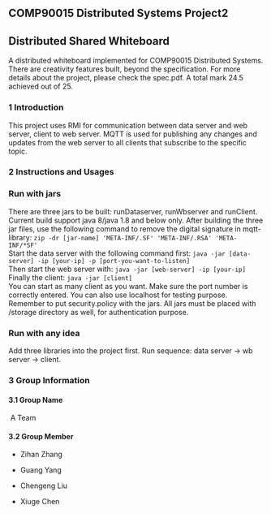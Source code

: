 ## COMP90015 Distributed Systems Project2

## Distributed Shared Whiteboard
A distributed whiteboard implemented for COMP90015 Distributed Systems. There are creativity features built, beyond the specification. For more details about the project, please check the spec.pdf. A total mark 24.5 achieved out of 25.<br>
### 1 Introduction
This project uses RMI for communication between data server and web server, client to web server. MQTT is used for publishing any changes and updates from the web server to all clients that subscribe to the specific topic. 

### 2 Instructions and Usages
### Run with jars
There are three jars to be built: runDataserver, runWbserver and runClient. 
Current build support java 8/java 1.8 and below only. After building the three jar files, 
use the following command to remove the digital signature in mqtt-library:
```zip -dr [jar-name] 'META-INF/.SF' 'META-INF/.RSA' 'META-INF/*SF'```<br>
Start the data server with the following command first: 
```java -jar [data-server] -ip [your-ip] -p [port-you-want-to-listen]```<br>
Then start the web server with:
```java -jar [web-server] -ip [your-ip]```<br>
Finally the client:
```java -jar [client]```
<br>
You can start as many client as you want. Make sure the port number is correctly entered. You can also use localhost for testing purpose. 
Remember to put security.policy with the jars. All jars must be placed with /storage directory as well, for authentication purpose. 
### Run with any idea
Add three libraries into the project first. Run sequence: data server -> wb server -> client. 
### 3 Group Information

#### 3.1 Group Name

​	A Team

#### 3.2 Group Member

- Zihan Zhang

- Guang Yang

- Chengeng Liu

- Xiuge Chen

  
